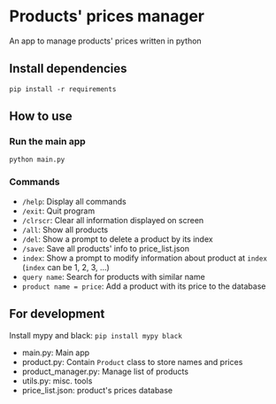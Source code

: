 # Products' prices manager

An app to manage products' prices written in python

## Install dependencies

`pip install -r requirements`

## How to use

### Run the main app

`python main.py`

### Commands

- `/help`: Display all commands
- `/exit`: Quit program
- `/clrscr`: Clear all information displayed on screen
- `/all`: Show all products
- `/del`: Show a prompt to delete a product by its index
- `/save`: Save all products' info to price_list.json
- `index`: Show a prompt to modify  information about product at `index` (`index` can be 1, 2, 3, ...)
- `query name`: Search for products with similar name
- `product name = price`: Add a product with its price to the database

## For development

Install mypy and black: `pip install mypy black`

- main.py: Main app
- product.py: Contain `Product` class to store names and prices
- product_manager.py: Manage list of products
- utils.py: misc. tools
- price_list.json: product's prices database
